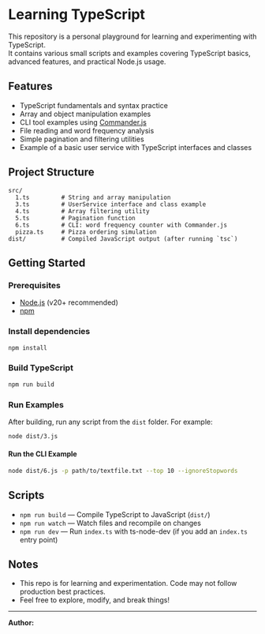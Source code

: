 # Learning TypeScript

This repository is a personal playground for learning and experimenting with TypeScript.  
It contains various small scripts and examples covering TypeScript basics, advanced features, and practical Node.js usage.

## Features

- TypeScript fundamentals and syntax practice
- Array and object manipulation examples
- CLI tool examples using [Commander.js](https://www.npmjs.com/package/commander)
- File reading and word frequency analysis
- Simple pagination and filtering utilities
- Example of a basic user service with TypeScript interfaces and classes

## Project Structure

```
src/
  1.ts         # String and array manipulation
  3.ts         # UserService interface and class example
  4.ts         # Array filtering utility
  5.ts         # Pagination function
  6.ts         # CLI: word frequency counter with Commander.js
  pizza.ts     # Pizza ordering simulation
dist/          # Compiled JavaScript output (after running `tsc`)
```

## Getting Started

### Prerequisites

- [Node.js](https://nodejs.org/) (v20+ recommended)
- [npm](https://www.npmjs.com/)

### Install dependencies

```sh
npm install
```

### Build TypeScript

```sh
npm run build
```

### Run Examples

After building, run any script from the `dist` folder. For example:

```sh
node dist/3.js
```

#### Run the CLI Example

```sh
node dist/6.js -p path/to/textfile.txt --top 10 --ignoreStopwords
```

## Scripts

- `npm run build` — Compile TypeScript to JavaScript (`dist/`)
- `npm run watch` — Watch files and recompile on changes
- `npm run dev` — Run `index.ts` with ts-node-dev (if you add an `index.ts` entry point)

## Notes

- This repo is for learning and experimentation. Code may not follow production best practices.
- Feel free to explore, modify, and break things!

---

**Author:**